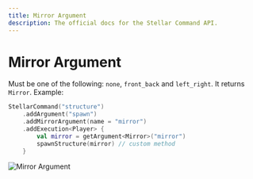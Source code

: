 ```yaml
---
title: Mirror Argument
description: The official docs for the Stellar Command API.
---
```


# Mirror Argument

Must be one of the following: `none`, `front_back` and `left_right`. It returns `Mirror`. Example:

```Kotlin
StellarCommand("structure")
    .addArgument("spawn")
    .addMirrorArgument(name = "mirror")
    .addExecution<Player> {
        val mirror = getArgument<Mirror>("mirror")
        spawnStructure(mirror) // custom method
    }
```

![Mirror Argument](https://cdn.lutto.dev/stellar/gifs/structure/mirror.gif)